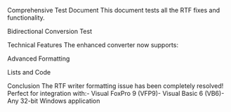 Comprehensive Test Document
This document tests all the RTF fixes and functionality.

Bidirectional Conversion Test

Technical Features
The enhanced converter now supports:

Advanced Formatting

Lists and Code

Conclusion
The RTF writer formatting issue has been completely resolved!
Perfect for integration with:- Visual FoxPro 9 (VFP9)- Visual Basic 6 (VB6)- Any 32-bit Windows application
